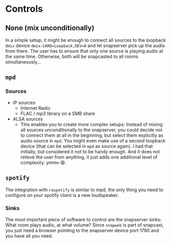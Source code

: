 
# Controls

## None (mix unconditionally)

In a simple setup, it might be enough to connect all sources to the loopback `dmix` device `dmix:CARD=Loopback,DEV=0` and let snapserver pick up the audio from there. The user has to ensure that only one source is playing audio at the same time. Otherwise, both will be snapcasted to all rooms simultaneously...

## `mpd`

### Sources
* IP sources
  * Internet Radio
  * FLAC / mp3 library on a SMB share
* ALSA sources
  * This enables you to create more complex setups: Instead of mixing all sources unconditionally to the snapserver, you could decide not to connect them at all in the beginning, but select them explicitly as audio source in `mpd`. You might even make use of a second loopback device (that can be selected in `mpd` as source again). I had that initially, but considered it not to be handy enough. And it does not relieve the user from anything, it just adds one additional level of complexity. ymmv :smile:.

## `spotify`

The integration with `raspotify` is similar to mpd, the only thing you need to configure on your spotify client is a new loudspeaker.

### Sinks
The most important piece of software to control are the snapserver sinks: What room plays audio, at what volume? Since `snapweb` is part of snapcast, you just need a browser pointing to the snapserver device port 1780 and you have all you need.
